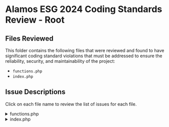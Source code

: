 # Alamos ESG 2024 Coding Standards Review - Root

## Files Reviewed

This folder contains the following files that were reviewed and found to have significant coding standard violations that must be addressed to ensure the reliability, security, and maintainability of the project:

- `functions.php`
- `index.php`

## Issue Descriptions

Click on each file name to review the list of issues for each file.

<details name="problems">
<summary>functions.php</summary>

- This file should never be edited directly. All functionality must be placed in the `setup.php` file or other included files to avoid introducing instability and maintenance risks.
- Code formatting issues are present throughout the file, including improper indentation of `if` and `function` statements. Consistent formatting is essential for code clarity and team collaboration.
- Scripts and styles are not properly enqueued. All scripts and styles must be enqueued in the `setup.php` file to ensure proper loading and security. Directly echoing content into the footer is not acceptable and can lead to unpredictable behavior.
- Filters are placed incorrectly. Filters should be located in the `filters.php` file, not in `functions.php`. Embedding CSS in filters is discouraged; styles should be placed in the appropriate SCSS file for maintainability.

</details>

<details name="problems">
<summary>index.php</summary>

- This file should not be edited directly. Any changes should be made in the appropriate theme files to prevent future conflicts and ensure maintainability.
- Remote JavaScript packages are not properly enqueued. All scripts must be enqueued in the theme's `setup.php` file to comply with WordPress standards and avoid security vulnerabilities.
- Remote stylesheets are not properly enqueued. All styles must be enqueued in the theme's `setup.php` file for consistency and reliability.
- Google Tag Manager code is embedded directly in the PHP file. This practice can introduce maintenance issues. It is strongly recommended to place such code in an Element using a Custom HTML block in the `Below Footer` position for easier management and updates.

</details>
